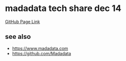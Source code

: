 # madadata tech share dec 14

[GitHub Page Link](http://www.jiayul.me/tech-share-dec-14/)

## see also

- https://www.madadata.com
- https://github.com/Madadata

